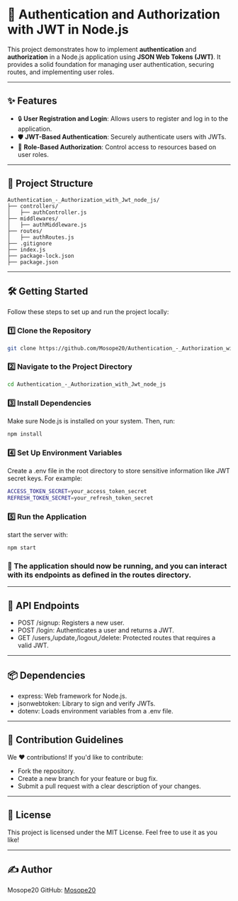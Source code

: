 # 🚀 Authentication and Authorization with JWT in Node.js

This project demonstrates how to implement **authentication** and **authorization** in a Node.js application using **JSON Web Tokens (JWT)**. It provides a solid foundation for managing user authentication, securing routes, and implementing user roles.

---

## ✨ Features

- 🔒 **User Registration and Login**: Allows users to register and log in to the application.
- 🛡️ **JWT-Based Authentication**: Securely authenticate users with JWTs.
- 🎯 **Role-Based Authorization**: Control access to resources based on user roles.

---

## 📂 Project Structure

```plaintext
Authentication_-_Authorization_with_Jwt_node_js/
├── controllers/
│   ├── authController.js
├── middlewares/
│   ├── authMiddleware.js
├── routes/
│   ├── authRoutes.js
├── .gitignore
├── index.js
├── package-lock.json
├── package.json
```

---

## 🛠️ Getting Started

Follow these steps to set up and run the project locally:

### 1️⃣ Clone the Repository

```bash
git clone https://github.com/Mosope20/Authentication_-_Authorization_with_Jwt_node_js.git
```

### 2️⃣ Navigate to the Project Directory

```bash
cd Authentication_-_Authorization_with_Jwt_node_js
```

### 3️⃣ Install Dependencies

Make sure Node.js is installed on your system. Then, run:
```bash
npm install
```

### 4️⃣ Set Up Environment Variables

Create a .env file in the root directory to store sensitive information like JWT secret keys. For example:
```bash
ACCESS_TOKEN_SECRET=your_access_token_secret
REFRESH_TOKEN_SECRET=your_refresh_token_secret
```

### 5️⃣ Run the Application
start the server with:
```bash
npm start
```
### 🎉 The application should now be running, and you can interact with its endpoints as defined in the routes directory.

---

## 📡 API Endpoints
- POST /signup: Registers a new user.
- POST /login: Authenticates a user and returns a JWT.
- GET /users,/update,/logout,/delete: Protected routes that requires a valid JWT.

---

## 📦 Dependencies
- express: Web framework for Node.js.
- jsonwebtoken: Library to sign and verify JWTs.
- dotenv: Loads environment variables from a .env file.

---

## 🌟 Contribution Guidelines
We ❤️ contributions! If you'd like to contribute:

- Fork the repository.
- Create a new branch for your feature or bug fix.
- Submit a pull request with a clear description of your changes.

---

## 📜 License
This project is licensed under the MIT License. Feel free to use it as you like!

---

## ✍️ Author
Mosope20
GitHub: [Mosope20](github.com/Mosope20/)




